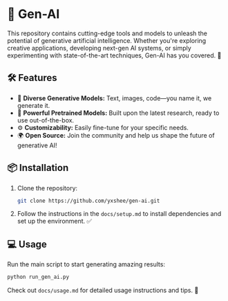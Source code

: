 # 🤖 Gen-AI

This repository contains cutting-edge tools and models to unleash the potential of generative artificial intelligence. Whether you're exploring creative applications, developing next-gen AI systems, or simply experimenting with state-of-the-art techniques, Gen-AI has you covered. 🌟

## 🛠️ Features

- 🌈 **Diverse Generative Models:** Text, images, code—you name it, we generate it.
- 🧠 **Powerful Pretrained Models:** Built upon the latest research, ready to use out-of-the-box.
- ⚙️ **Customizability:** Easily fine-tune for your specific needs.
- 🌍 **Open Source:** Join the community and help us shape the future of generative AI!

## 📦 Installation

1. Clone the repository:
   ```bash
   git clone https://github.com/yxshee/gen-ai.git
   ```
2. Follow the instructions in the `docs/setup.md` to install dependencies and set up the environment. ✅

## 💻 Usage

Run the main script to start generating amazing results:
```bash
python run_gen_ai.py
```
Check out `docs/usage.md` for detailed usage instructions and tips. 📝


